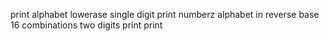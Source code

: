 print alphabet
lowerase
single digit
print numberz
alphabet in reverse
base 16
combinations
two digits
print
print
